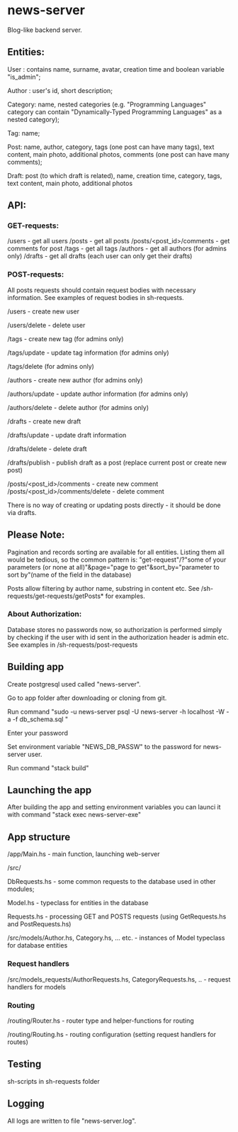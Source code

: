 # news-server

Blog-like backend server.

## Entities:

User : contains name, surname, avatar, creation time and boolean variable "is_admin";

Author : user's id, short description;

Category: name, nested categories (e.g. "Programming Languages" category can contain "Dynamically-Typed Programming Languages" as a nested category);

Tag: name;

Post: name, author, category, tags (one post can have many tags), text content, main photo, additional photos, comments (one post can have many comments);

Draft: post (to which draft is related), name,  creation time, category, tags, text content, main photo, additional photos

## API:

### GET-requests:

/users - get all users
/posts - get all posts
/posts/<post_id>/comments - get comments for post
/tags - get all tags
/authors - get all authors (for admins only)
/drafts - get all drafts (each user can only get their drafts)

### POST-requests:

All posts requests should contain request bodies with necessary information. See examples of request bodies in sh-requests.

/users - create new user

/users/delete - delete user


/tags - create new tag (for admins only)

/tags/update - update tag information (for admins only)

/tags/delete (for admins only)


/authors - create new author (for admins only)

/authors/update - update author information (for admins only)

/authors/delete - delete author (for admins only)


/drafts - create new draft

/drafts/update - update draft information

/drafts/delete - delete draft

/drafts/publish - publish draft as a post (replace current post or create new post)

/posts/<post_id>/comments - create new comment
/posts/<post_id>/comments/delete - delete comment

There is no way of creating or updating posts directly - it should be done via drafts.

## Please Note:

Pagination and records sorting are available for all entities. Listing them all would be tedious, so the common pattern is: "get-request"/?"some of your parameters (or none at all)"&page="page to get"&sort_by="parameter to sort by"(name of the field in the database)

Posts allow filtering by author name, substring in content etc. See /sh-requests/get-requests/getPosts* for examples.

### About Authorization:

Database stores no passwords now, so authorization is performed simply by checking if the user with id sent in the authorization header is admin etc. See examples in /sh-requests/post-requests

## Building app

Create postgresql used called "news-server".

Go to app folder after downloading or cloning from git.

Run command "sudo -u news-server psql -U news-server -h localhost -W -a -f db_schema.sql "

Enter your password

Set environment variable "NEWS_DB_PASSW" to the password for news-server user.

Run command "stack build"

## Launching the app

After building the app and setting environment variables you can launci it with command "stack exec news-server-exe"

## App structure

/app/Main.hs - main function, launching web-server

/src/

  DbRequests.hs - some common requests to the database used in other modules;

  Model.hs - typeclass for entities in the database

  Requests.hs - processing GET and POSTS requests (using GetRequests.hs and PostRequests.hs) 

/src/models/Author.hs, Category.hs, ... etc. - instances of Model typeclass for database entities

### Request handlers

/src/models_requests/AuthorRequests.hs, CategoryRequests.hs, .. - request handlers for models


### Routing

/routing/Router.hs - router type and helper-functions for routing

/routing/Routing.hs - routing configuration (setting request handlers for routes)

## Testing

sh-scripts in sh-requests folder


## Logging

All logs are written to file "news-server.log".
